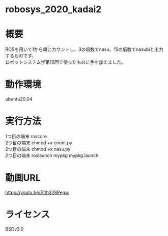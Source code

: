 # robosys_2020_kadai2

# 概要
ROSを用いて1から順にカウントし、3の倍数でnasu、15の倍数でnasubiと出力するものです。  
ロボットシステム学第10回で使ったものに手を加えました。  


# 動作環境
ubuntu20.04  
# 実行方法 
1つ目の端末 roscore  
2つ目の端末 chmod +x count.py  
2つ目の端末 chmod +x nasu.py  
2つ目の端末 roslaunch mypkg mypkg.launch  
# 動画URL
https://youtu.be/Efth328Pegw
# ライセンス
BSDv3.0
